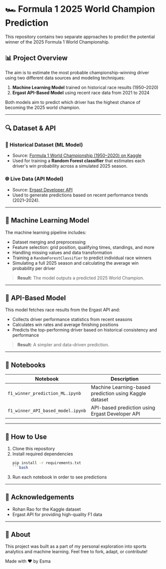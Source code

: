 # 🏎️ Formula 1 2025 World Champion Prediction

This repository contains two separate approaches to predict the potential winner of the 2025 Formula 1 World Championship.

## 📊 Project Overview

The aim is to estimate the most probable championship-winning driver using two different data sources and modeling techniques:

1. **Machine Learning Model** trained on historical race results (1950–2020)
2. **Ergast API-Based Model** using recent race data from 2021 to 2024

Both models aim to predict which driver has the highest chance of becoming the 2025 world champion.

---

## 🔍 Dataset & API

### 📂 Historical Dataset (ML Model)
- Source: [Formula 1 World Championship (1950–2020) on Kaggle](https://www.kaggle.com/datasets/rohanrao/formula-1-world-championship-1950-2020)
- Used for training a **Random Forest classifier** that estimates each driver's win probability across a simulated 2025 season.

### 🌐 Live Data (API Model)
- Source: [Ergast Developer API](https://ergast.com/mrd/)
- Used to generate predictions based on recent performance trends (2021–2024).

---

## 🧠 Machine Learning Model

The machine learning pipeline includes:
- Dataset merging and preprocessing
- Feature selection: grid position, qualifying times, standings, and more
- Handling missing values and data transformation
- Training a `RandomForestClassifier` to predict individual race winners
- Simulating a full 2025 season and calculating the average win probability per driver

> **Result**: The model outputs a predicted 2025 World Champion.

---

## 🔗 API-Based Model

This model fetches race results from the Ergast API and:
- Collects driver performance statistics from recent seasons
- Calculates win rates and average finishing positions
- Predicts the top-performing driver based on historical consistency and performance

> **Result**: A simpler and data-driven prediction.

---

## 📂 Notebooks

| Notebook | Description |
|----------|-------------|
| `f1_winner_prediction_ML.ipynb` | Machine Learning-based prediction using Kaggle dataset |
| `f1_winner_API_based_model.ipynb` | API-based prediction using Ergast Developer API |

---

## 🚀 How to Use

1. Clone this repository
2. Install required dependencies  
   ```bash
   pip install -r requirements.txt
   ```bash
3. Run each notebook in order to see predictions

---

## 📝 Acknowledgements

- Rohan Rao for the Kaggle dataset
- Ergast API for providing high-quality F1 data

---

## 📢 About

This project was built as a part of my personal exploration into sports analytics and machine learning. Feel free to fork, adapt, or contribute!

Made with ❤️ by Esma 
